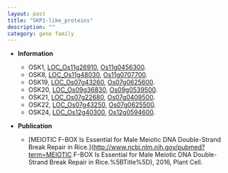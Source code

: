 ```yaml
---
layout: post
title: "SKP1-like_proteins"
description: ""
category: gene family
---
```


* **Information**  
    + OSK1, [LOC_Os11g26910](http://rice.uga.edu/cgi-bin/ORF_infopage.cgi?orf=LOC_Os11g26910), [Os11g0456300](http://rapdb.dna.affrc.go.jp/viewer/gbrowse_details/irgsp1?name=Os11g0456300).
    + OSK8, [LOC_Os11g48030](http://rice.uga.edu/cgi-bin/ORF_infopage.cgi?orf=LOC_Os11g48030), [Os11g0707700](http://rapdb.dna.affrc.go.jp/viewer/gbrowse_details/irgsp1?name=Os11g0707700).
    + OSK19, [LOC_Os07g43260](http://rice.uga.edu/cgi-bin/ORF_infopage.cgi?orf=LOC_Os07g43260), [Os07g0625600](http://rapdb.dna.affrc.go.jp/viewer/gbrowse_details/irgsp1?name=Os07g0625600).
    + OSK20, [LOC_Os09g36830](http://rice.uga.edu/cgi-bin/ORF_infopage.cgi?orf=LOC_Os09g36830), [Os09g0539500](http://rapdb.dna.affrc.go.jp/viewer/gbrowse_details/irgsp1?name=Os09g0539500).
    + OSK21, [LOC_Os07g22680](http://rice.uga.edu/cgi-bin/ORF_infopage.cgi?orf=LOC_Os07g22680), [Os07g0409500](http://rapdb.dna.affrc.go.jp/viewer/gbrowse_details/irgsp1?name=Os07g0409500).
    + OSK22, [LOC_Os07g43250](http://rice.uga.edu/cgi-bin/ORF_infopage.cgi?orf=LOC_Os07g43250), [Os07g0625500](http://rapdb.dna.affrc.go.jp/viewer/gbrowse_details/irgsp1?name=Os07g0625500).
    + OSK24, [LOC_Os12g40300](http://rice.uga.edu/cgi-bin/ORF_infopage.cgi?orf=LOC_Os12g40300), [Os12g0594600](http://rapdb.dna.affrc.go.jp/viewer/gbrowse_details/irgsp1?name=Os12g0594600).

* **Publication**  
    + [MEIOTIC F-BOX Is Essential for Male Meiotic DNA Double-Strand Break Repair in Rice.](http://www.ncbi.nlm.nih.gov/pubmed?term=MEIOTIC F-BOX Is Essential for Male Meiotic DNA Double-Strand Break Repair in Rice.%5BTitle%5D), 2016, Plant Cell.


